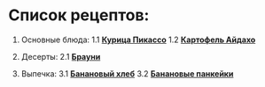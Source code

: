 # Список рецептов:

1. Основные блюда:
	1.1 [**Курица Пикассо**](chicken_picasso.md)
	1.2 [**Картофель Айдахо**](potatoes_idaho.md)
	
2. Десерты:
	2.1 [**Брауни**](brownie.md) 

3. Выпечка:
	3.1 [**Банановый хлеб**](banana_bread.md)
	3.2 [**Банановые панкейки**](banana_pancakes.md)

